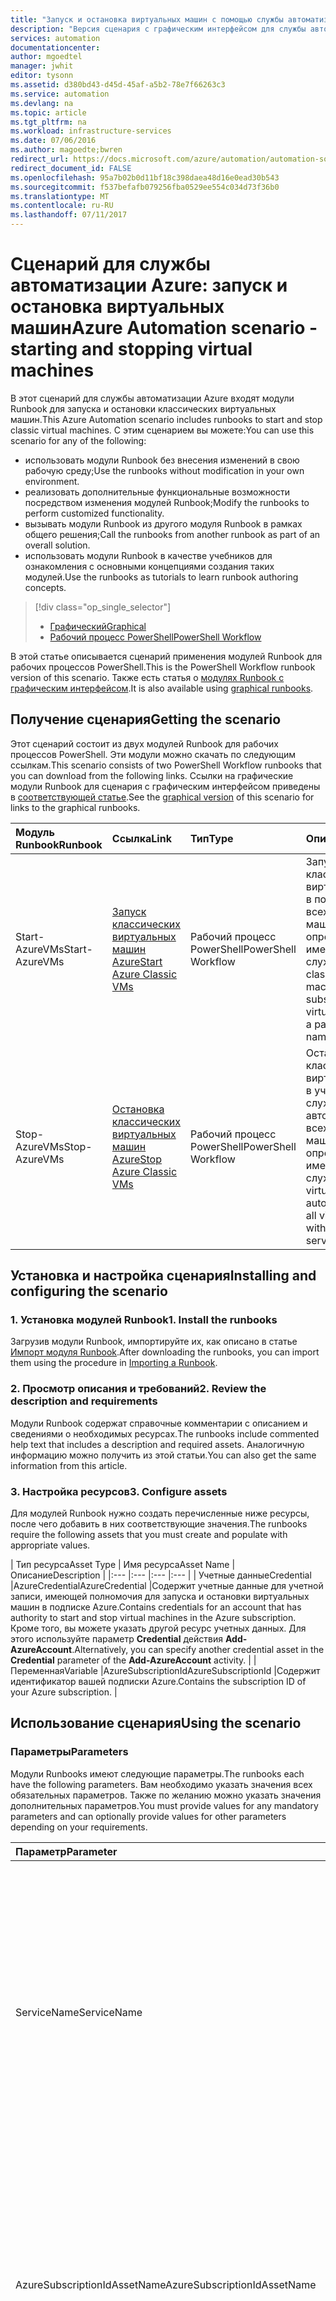```yaml
---
title: "Запуск и остановка виртуальных машин с помощью службы автоматизации Azure: рабочий процесс PowerShell | Документация Майкрософт"
description: "Версия сценария с графическим интерфейсом для службы автоматизации Azure, включая модули Runbook для запуска и остановки классических виртуальных машин."
services: automation
documentationcenter: 
author: mgoedtel
manager: jwhit
editor: tysonn
ms.assetid: d380bd43-d45d-45af-a5b2-78e7f66263c3
ms.service: automation
ms.devlang: na
ms.topic: article
ms.tgt_pltfrm: na
ms.workload: infrastructure-services
ms.date: 07/06/2016
ms.author: magoedte;bwren
redirect_url: https://docs.microsoft.com/azure/automation/automation-solution-vm-management
redirect_document_id: FALSE
ms.openlocfilehash: 95a7b02b0d11bf18c398daea48d16e0ead30b543
ms.sourcegitcommit: f537befafb079256fba0529ee554c034d73f36b0
ms.translationtype: MT
ms.contentlocale: ru-RU
ms.lasthandoff: 07/11/2017
---
```

# <a name="azure-automation-scenario---starting-and-stopping-virtual-machines"></a><span data-ttu-id="26bcb-103">Сценарий для службы автоматизации Azure: запуск и остановка виртуальных машин</span><span class="sxs-lookup"><span data-stu-id="26bcb-103">Azure Automation scenario - starting and stopping virtual machines</span></span>
<span data-ttu-id="26bcb-104">В этот сценарий для службы автоматизации Azure входят модули Runbook для запуска и остановки классических виртуальных машин.</span><span class="sxs-lookup"><span data-stu-id="26bcb-104">This Azure Automation scenario includes runbooks to start and stop classic virtual machines.</span></span>  <span data-ttu-id="26bcb-105">С этим сценарием вы можете:</span><span class="sxs-lookup"><span data-stu-id="26bcb-105">You can use this scenario for any of the following:</span></span>  

* <span data-ttu-id="26bcb-106">использовать модули Runbook без внесения изменений в свою рабочую среду;</span><span class="sxs-lookup"><span data-stu-id="26bcb-106">Use the runbooks without modification in your own environment.</span></span>
* <span data-ttu-id="26bcb-107">реализовать дополнительные функциональные возможности посредством изменения модулей Runbook;</span><span class="sxs-lookup"><span data-stu-id="26bcb-107">Modify the runbooks to perform customized functionality.</span></span>  
* <span data-ttu-id="26bcb-108">вызывать модули Runbook из другого модуля Runbook в рамках общего решения;</span><span class="sxs-lookup"><span data-stu-id="26bcb-108">Call the runbooks from another runbook as part of an overall solution.</span></span>
* <span data-ttu-id="26bcb-109">использовать модули Runbook в качестве учебников для ознакомления с основными концепциями создания таких модулей.</span><span class="sxs-lookup"><span data-stu-id="26bcb-109">Use the runbooks as tutorials to learn runbook authoring concepts.</span></span>

> [!div class="op_single_selector"]
> * [<span data-ttu-id="26bcb-110">Графический</span><span class="sxs-lookup"><span data-stu-id="26bcb-110">Graphical</span></span>](automation-solution-startstopvm-graphical.md)
> * [<span data-ttu-id="26bcb-111">Рабочий процесс PowerShell</span><span class="sxs-lookup"><span data-stu-id="26bcb-111">PowerShell Workflow</span></span>](automation-solution-startstopvm-psworkflow.md)
> 
> 

<span data-ttu-id="26bcb-112">В этой статье описывается сценарий применения модулей Runbook для рабочих процессов PowerShell.</span><span class="sxs-lookup"><span data-stu-id="26bcb-112">This is the PowerShell Workflow runbook version of this scenario.</span></span> <span data-ttu-id="26bcb-113">Также есть статья о [модулях Runbook с графическим интерфейсом](automation-solution-startstopvm-graphical.md).</span><span class="sxs-lookup"><span data-stu-id="26bcb-113">It is also available using [graphical runbooks](automation-solution-startstopvm-graphical.md).</span></span>

## <a name="getting-the-scenario"></a><span data-ttu-id="26bcb-114">Получение сценария</span><span class="sxs-lookup"><span data-stu-id="26bcb-114">Getting the scenario</span></span>
<span data-ttu-id="26bcb-115">Этот сценарий состоит из двух модулей Runbook для рабочих процессов PowerShell. Эти модули можно скачать по следующим ссылкам.</span><span class="sxs-lookup"><span data-stu-id="26bcb-115">This scenario consists of two PowerShell Workflow runbooks that you can download from the following links.</span></span>  <span data-ttu-id="26bcb-116">Ссылки на графические модули Runbook для сценария с графическим интерфейсом приведены в [соответствующей статье](automation-solution-startstopvm-graphical.md).</span><span class="sxs-lookup"><span data-stu-id="26bcb-116">See the [graphical version](automation-solution-startstopvm-graphical.md) of this scenario for links to the graphical runbooks.</span></span>

| <span data-ttu-id="26bcb-117">Модуль Runbook</span><span class="sxs-lookup"><span data-stu-id="26bcb-117">Runbook</span></span> | <span data-ttu-id="26bcb-118">Ссылка</span><span class="sxs-lookup"><span data-stu-id="26bcb-118">Link</span></span> | <span data-ttu-id="26bcb-119">Тип</span><span class="sxs-lookup"><span data-stu-id="26bcb-119">Type</span></span> | <span data-ttu-id="26bcb-120">Описание</span><span class="sxs-lookup"><span data-stu-id="26bcb-120">Description</span></span> |
|:--- |:--- |:--- |:--- |
| <span data-ttu-id="26bcb-121">Start-AzureVMs</span><span class="sxs-lookup"><span data-stu-id="26bcb-121">Start-AzureVMs</span></span> |[<span data-ttu-id="26bcb-122">Запуск классических виртуальных машин Azure</span><span class="sxs-lookup"><span data-stu-id="26bcb-122">Start Azure Classic VMs</span></span>](https://gallery.technet.microsoft.com/Start-Azure-Classic-VMs-86ef746b) |<span data-ttu-id="26bcb-123">Рабочий процесс PowerShell</span><span class="sxs-lookup"><span data-stu-id="26bcb-123">PowerShell Workflow</span></span> |<span data-ttu-id="26bcb-124">Запуск всех классических виртуальных машин в подписке Azure или всех виртуальных машин с определенным именем службы.</span><span class="sxs-lookup"><span data-stu-id="26bcb-124">Starts all classic virtual machines in an Azure subscriptionor all virtual machines with a particular service name.</span></span> |
| <span data-ttu-id="26bcb-125">Stop-AzureVMs</span><span class="sxs-lookup"><span data-stu-id="26bcb-125">Stop-AzureVMs</span></span> |[<span data-ttu-id="26bcb-126">Остановка классических виртуальных машин Azure</span><span class="sxs-lookup"><span data-stu-id="26bcb-126">Stop Azure Classic VMs</span></span>](https://gallery.technet.microsoft.com/Stop-Azure-Classic-VMs-7a4ae43e) |<span data-ttu-id="26bcb-127">Рабочий процесс PowerShell</span><span class="sxs-lookup"><span data-stu-id="26bcb-127">PowerShell Workflow</span></span> |<span data-ttu-id="26bcb-128">Остановка всех классических виртуальных машин в учетной записи службы автоматизации или всех виртуальных машин с определенным именем службы.</span><span class="sxs-lookup"><span data-stu-id="26bcb-128">Stops all virtual machines in an automation account or all virtual machines with a particular service name.</span></span> |

## <a name="installing-and-configuring-the-scenario"></a><span data-ttu-id="26bcb-129">Установка и настройка сценария</span><span class="sxs-lookup"><span data-stu-id="26bcb-129">Installing and configuring the scenario</span></span>
### <a name="1-install-the-runbooks"></a><span data-ttu-id="26bcb-130">1. Установка модулей Runbook</span><span class="sxs-lookup"><span data-stu-id="26bcb-130">1. Install the runbooks</span></span>
<span data-ttu-id="26bcb-131">Загрузив модули Runbook, импортируйте их, как описано в статье [Импорт модуля Runbook](http://msdn.microsoft.com/library/dn643637.aspx#ImportRunbook).</span><span class="sxs-lookup"><span data-stu-id="26bcb-131">After downloading the runbooks, you can import them using the procedure in [Importing a Runbook](http://msdn.microsoft.com/library/dn643637.aspx#ImportRunbook).</span></span>

### <a name="2-review-the-description-and-requirements"></a><span data-ttu-id="26bcb-132">2. Просмотр описания и требований</span><span class="sxs-lookup"><span data-stu-id="26bcb-132">2. Review the description and requirements</span></span>
<span data-ttu-id="26bcb-133">Модули Runbook содержат справочные комментарии с описанием и сведениями о необходимых ресурсах.</span><span class="sxs-lookup"><span data-stu-id="26bcb-133">The runbooks include commented help text that includes a description and required assets.</span></span>  <span data-ttu-id="26bcb-134">Аналогичную информацию можно получить из этой статьи.</span><span class="sxs-lookup"><span data-stu-id="26bcb-134">You can also get the same information from this article.</span></span>

### <a name="3-configure-assets"></a><span data-ttu-id="26bcb-135">3. Настройка ресурсов</span><span class="sxs-lookup"><span data-stu-id="26bcb-135">3. Configure assets</span></span>
<span data-ttu-id="26bcb-136">Для модулей Runbook нужно создать перечисленные ниже ресурсы, после чего добавить в них соответствующие значения.</span><span class="sxs-lookup"><span data-stu-id="26bcb-136">The runbooks require the following assets that you must create and populate with appropriate values.</span></span>

| <span data-ttu-id="26bcb-137">Тип ресурса</span><span class="sxs-lookup"><span data-stu-id="26bcb-137">Asset Type</span></span> | <span data-ttu-id="26bcb-138">Имя ресурса</span><span class="sxs-lookup"><span data-stu-id="26bcb-138">Asset Name</span></span> | <span data-ttu-id="26bcb-139">Описание</span><span class="sxs-lookup"><span data-stu-id="26bcb-139">Description</span></span> |
|:--- |:--- |:--- |:--- |
| <span data-ttu-id="26bcb-140">Учетные данные</span><span class="sxs-lookup"><span data-stu-id="26bcb-140">Credential</span></span> |<span data-ttu-id="26bcb-141">AzureCredential</span><span class="sxs-lookup"><span data-stu-id="26bcb-141">AzureCredential</span></span> |<span data-ttu-id="26bcb-142">Содержит учетные данные для учетной записи, имеющей полномочия для запуска и остановки виртуальных машин в подписке Azure.</span><span class="sxs-lookup"><span data-stu-id="26bcb-142">Contains credentials for an account that has authority to start and stop virtual machines in the Azure subscription.</span></span>  <span data-ttu-id="26bcb-143">Кроме того, вы можете указать другой ресурс учетных данных. Для этого используйте параметр **Credential** действия **Add-AzureAccount**.</span><span class="sxs-lookup"><span data-stu-id="26bcb-143">Alternatively, you can specify another credential asset in the **Credential** parameter of the **Add-AzureAccount** activity.</span></span> |
| <span data-ttu-id="26bcb-144">Переменная</span><span class="sxs-lookup"><span data-stu-id="26bcb-144">Variable</span></span> |<span data-ttu-id="26bcb-145">AzureSubscriptionId</span><span class="sxs-lookup"><span data-stu-id="26bcb-145">AzureSubscriptionId</span></span> |<span data-ttu-id="26bcb-146">Содержит идентификатор вашей подписки Azure.</span><span class="sxs-lookup"><span data-stu-id="26bcb-146">Contains the subscription ID of your Azure subscription.</span></span> |

## <a name="using-the-scenario"></a><span data-ttu-id="26bcb-147">Использование сценария</span><span class="sxs-lookup"><span data-stu-id="26bcb-147">Using the scenario</span></span>
### <a name="parameters"></a><span data-ttu-id="26bcb-148">Параметры</span><span class="sxs-lookup"><span data-stu-id="26bcb-148">Parameters</span></span>
<span data-ttu-id="26bcb-149">Модули Runbooks имеют следующие параметры.</span><span class="sxs-lookup"><span data-stu-id="26bcb-149">The runbooks each have the following parameters.</span></span>  <span data-ttu-id="26bcb-150">Вам необходимо указать значения всех обязательных параметров. Также по желанию можно указать значения дополнительных параметров.</span><span class="sxs-lookup"><span data-stu-id="26bcb-150">You must provide values for any mandatory parameters and can optionally provide values for other parameters depending on your requirements.</span></span>

| <span data-ttu-id="26bcb-151">Параметр</span><span class="sxs-lookup"><span data-stu-id="26bcb-151">Parameter</span></span> | <span data-ttu-id="26bcb-152">Тип</span><span class="sxs-lookup"><span data-stu-id="26bcb-152">Type</span></span> | <span data-ttu-id="26bcb-153">Обязательно</span><span class="sxs-lookup"><span data-stu-id="26bcb-153">Mandatory</span></span> | <span data-ttu-id="26bcb-154">Описание</span><span class="sxs-lookup"><span data-stu-id="26bcb-154">Description</span></span> |
|:--- |:--- |:--- |:--- |
| <span data-ttu-id="26bcb-155">ServiceName</span><span class="sxs-lookup"><span data-stu-id="26bcb-155">ServiceName</span></span> |<span data-ttu-id="26bcb-156">string</span><span class="sxs-lookup"><span data-stu-id="26bcb-156">string</span></span> |<span data-ttu-id="26bcb-157">Нет</span><span class="sxs-lookup"><span data-stu-id="26bcb-157">No</span></span> |<span data-ttu-id="26bcb-158">Если значение указано, запускаются или останавливаются все виртуальные машины с таким именем службы.</span><span class="sxs-lookup"><span data-stu-id="26bcb-158">If a value is provided, then all virtual machines with that service name are started or stopped.</span></span>  <span data-ttu-id="26bcb-159">Если значение не указано, запускаются или останавливаются все классические виртуальные машины в подписке Azure.</span><span class="sxs-lookup"><span data-stu-id="26bcb-159">If no value is provided, then all classic virtual machines in the Azure subscription are started or stopped.</span></span> |
| <span data-ttu-id="26bcb-160">AzureSubscriptionIdAssetName</span><span class="sxs-lookup"><span data-stu-id="26bcb-160">AzureSubscriptionIdAssetName</span></span> |<span data-ttu-id="26bcb-161">string</span><span class="sxs-lookup"><span data-stu-id="26bcb-161">string</span></span> |<span data-ttu-id="26bcb-162">Нет</span><span class="sxs-lookup"><span data-stu-id="26bcb-162">No</span></span> |<span data-ttu-id="26bcb-163">Содержит имя [ресурса переменной](#installing-and-configuring-the-scenario) , в котором указан идентификатор вашей подписки Azure.</span><span class="sxs-lookup"><span data-stu-id="26bcb-163">Contains the name of the [variable asset](#installing-and-configuring-the-scenario) that contains the subscription ID of your Azure subscription.</span></span>  <span data-ttu-id="26bcb-164">Если значение не указано, используется значение *AzureSubscriptionId* .</span><span class="sxs-lookup"><span data-stu-id="26bcb-164">If you don't specify a value, *AzureSubscriptionId* is used.</span></span> |
| <span data-ttu-id="26bcb-165">AzureCredentialAssetName</span><span class="sxs-lookup"><span data-stu-id="26bcb-165">AzureCredentialAssetName</span></span> |<span data-ttu-id="26bcb-166">string</span><span class="sxs-lookup"><span data-stu-id="26bcb-166">string</span></span> |<span data-ttu-id="26bcb-167">Нет</span><span class="sxs-lookup"><span data-stu-id="26bcb-167">No</span></span> |<span data-ttu-id="26bcb-168">Содержит имя [ресурса учетных данных](#installing-and-configuring-the-scenario) , в котором указаны учетные данные используемого модуля Runbook.</span><span class="sxs-lookup"><span data-stu-id="26bcb-168">Contains the name of the [credential asset](#installing-and-configuring-the-scenario) that contains the credentials for the runbook to use.</span></span>  <span data-ttu-id="26bcb-169">Если не указать это значение, будет использоваться значение *AzureCredential* .</span><span class="sxs-lookup"><span data-stu-id="26bcb-169">If you don't specify a value, *AzureCredential* is used.</span></span> |

### <a name="starting-the-runbooks"></a><span data-ttu-id="26bcb-170">Запуск модулей Runbook</span><span class="sxs-lookup"><span data-stu-id="26bcb-170">Starting the runbooks</span></span>
<span data-ttu-id="26bcb-171">Для запуска модуля Runbook в данном сценарии можно использовать любой из методов, описанных в статье [Запуск модуля Runbook в службе автоматизации Azure](automation-starting-a-runbook.md) .</span><span class="sxs-lookup"><span data-stu-id="26bcb-171">You can use any of the methods in [Starting a runbook in Azure Automation](automation-starting-a-runbook.md) to start either of the runbooks in this scenario.</span></span>

<span data-ttu-id="26bcb-172">Приведенные ниже команды выполняются в Windows PowerShell. Они запускают модуль **StartAzureVMs**, который запускает все виртуальные машины с именем службы *MyVMService*.</span><span class="sxs-lookup"><span data-stu-id="26bcb-172">The following sample commands uses Windows PowerShell to run **StartAzureVMs** to start all virtual machines with the service name *MyVMService*.</span></span>

    $params = @{"ServiceName"="MyVMService"}
    Start-AzureAutomationRunbook –AutomationAccountName "MyAutomationAccount" –Name "Start-AzureVMs" –Parameters $params

### <a name="output"></a><span data-ttu-id="26bcb-173">Выходные данные</span><span class="sxs-lookup"><span data-stu-id="26bcb-173">Output</span></span>
<span data-ttu-id="26bcb-174">При выполнении модулей выводятся [сообщения](automation-runbook-output-and-messages.md) для каждой виртуальной машины. Из них можно узнать о результатах инструкций запуска или остановки.</span><span class="sxs-lookup"><span data-stu-id="26bcb-174">The runbooks will [output a message](automation-runbook-output-and-messages.md) for each virtual machine indicating whether or not the start or stop instruction was successfully submitted.</span></span>  <span data-ttu-id="26bcb-175">Чтобы определить результат выполнения каждого модуля Runbook, найдите в выходных данных соответствующую строку.</span><span class="sxs-lookup"><span data-stu-id="26bcb-175">You can look for a specific string in the output to determine the result for each runbook.</span></span>  <span data-ttu-id="26bcb-176">В следующей таблице перечислены возможные варианты выходных данных.</span><span class="sxs-lookup"><span data-stu-id="26bcb-176">The possible output strings are listed in the following table.</span></span>

| <span data-ttu-id="26bcb-177">Модуль Runbook</span><span class="sxs-lookup"><span data-stu-id="26bcb-177">Runbook</span></span> | <span data-ttu-id="26bcb-178">Условие</span><span class="sxs-lookup"><span data-stu-id="26bcb-178">Condition</span></span> | <span data-ttu-id="26bcb-179">Сообщение</span><span class="sxs-lookup"><span data-stu-id="26bcb-179">Message</span></span> |
|:--- |:--- |:--- |
| <span data-ttu-id="26bcb-180">Start-AzureVMs</span><span class="sxs-lookup"><span data-stu-id="26bcb-180">Start-AzureVMs</span></span> |<span data-ttu-id="26bcb-181">Виртуальная машина уже запущена</span><span class="sxs-lookup"><span data-stu-id="26bcb-181">Virtual machine is already running</span></span> |<span data-ttu-id="26bcb-182">MyVM is already running</span><span class="sxs-lookup"><span data-stu-id="26bcb-182">MyVM is already running</span></span> |
| <span data-ttu-id="26bcb-183">Start-AzureVMs</span><span class="sxs-lookup"><span data-stu-id="26bcb-183">Start-AzureVMs</span></span> |<span data-ttu-id="26bcb-184">Запрос на запуск виртуальной машины успешно отправлен</span><span class="sxs-lookup"><span data-stu-id="26bcb-184">Start request for virtual machine successfully submitted</span></span> |<span data-ttu-id="26bcb-185">MyVM has been started</span><span class="sxs-lookup"><span data-stu-id="26bcb-185">MyVM has been started</span></span> |
| <span data-ttu-id="26bcb-186">Start-AzureVMs</span><span class="sxs-lookup"><span data-stu-id="26bcb-186">Start-AzureVMs</span></span> |<span data-ttu-id="26bcb-187">Не удалось отправить запрос на запуск виртуальной машины</span><span class="sxs-lookup"><span data-stu-id="26bcb-187">Start request for virtual machine failed</span></span> |<span data-ttu-id="26bcb-188">MyVM failed to start</span><span class="sxs-lookup"><span data-stu-id="26bcb-188">MyVM failed to start</span></span> |
| <span data-ttu-id="26bcb-189">Stop-AzureVMs</span><span class="sxs-lookup"><span data-stu-id="26bcb-189">Stop-AzureVMs</span></span> |<span data-ttu-id="26bcb-190">Виртуальная машина уже остановлена.</span><span class="sxs-lookup"><span data-stu-id="26bcb-190">Virtual machine is already stopped</span></span> |<span data-ttu-id="26bcb-191">MyVM is already stopped</span><span class="sxs-lookup"><span data-stu-id="26bcb-191">MyVM is already stopped</span></span> |
| <span data-ttu-id="26bcb-192">Stop-AzureVMs</span><span class="sxs-lookup"><span data-stu-id="26bcb-192">Stop-AzureVMs</span></span> |<span data-ttu-id="26bcb-193">Запрос на остановку виртуальной машины успешно отправлен.</span><span class="sxs-lookup"><span data-stu-id="26bcb-193">Stop request for virtual machine successfully submitted</span></span> |<span data-ttu-id="26bcb-194">MyVM остановлена.</span><span class="sxs-lookup"><span data-stu-id="26bcb-194">MyVM has been stopped</span></span> |
| <span data-ttu-id="26bcb-195">Stop-AzureVMs</span><span class="sxs-lookup"><span data-stu-id="26bcb-195">Stop-AzureVMs</span></span> |<span data-ttu-id="26bcb-196">Не удалось отправить запрос на остановку виртуальной машины.</span><span class="sxs-lookup"><span data-stu-id="26bcb-196">Stop request for virtual machine failed</span></span> |<span data-ttu-id="26bcb-197">Не удалось остановить MyVM.</span><span class="sxs-lookup"><span data-stu-id="26bcb-197">MyVM failed to stop</span></span> |

<span data-ttu-id="26bcb-198">Например, следующий фрагмент кода в модуле Runbook пытается запустить все виртуальные машины с именем службы *MyServiceName*.</span><span class="sxs-lookup"><span data-stu-id="26bcb-198">For example, the following code snippet from a runbook attempts to start all virtual machines with the service name *MyServiceName*.</span></span>  <span data-ttu-id="26bcb-199">Если какой-либо из запросов на запуск не будет выполнен, вы сможете попытаться устранить ошибку.</span><span class="sxs-lookup"><span data-stu-id="26bcb-199">If any of the start requests fail, then error actions can be taken.</span></span>

    $results = Start-AzureVMs -ServiceName "MyServiceName"
    foreach ($result in $results) {
        if ($result -like "* has been started" ) {
            # Action to take in case of success.
        }
        else {
            # Action to take in case of error.
        }
    }


## <a name="detailed-breakdown"></a><span data-ttu-id="26bcb-200">Подробный разбор</span><span class="sxs-lookup"><span data-stu-id="26bcb-200">Detailed breakdown</span></span>
<span data-ttu-id="26bcb-201">Ниже приведен подробный разбор модулей Runbook из этого сценария.</span><span class="sxs-lookup"><span data-stu-id="26bcb-201">Following is a detailed breakdown of the runbooks in this scenario.</span></span>  <span data-ttu-id="26bcb-202">Вы можете использовать эти сведения для настройки модулей Runbook или просто для их изучения с целью создания собственных сценариев автоматизации.</span><span class="sxs-lookup"><span data-stu-id="26bcb-202">You can use this information to either customize the runbooks or just to learn from them for authoring your own automation scenarios.</span></span>

### <a name="parameters"></a><span data-ttu-id="26bcb-203">Параметры</span><span class="sxs-lookup"><span data-stu-id="26bcb-203">Parameters</span></span>
    param (
        [Parameter(Mandatory=$false)]
        [String]  $AzureCredentialAssetName = 'AzureCredential',

        [Parameter(Mandatory=$false)]
        [String] $AzureSubscriptionIdAssetName = 'AzureSubscriptionId',

        [Parameter(Mandatory=$false)]
        [String] $ServiceName
    )

<span data-ttu-id="26bcb-204">Рабочий процесс начинается с получения значений для [входных параметров](#using-the-scenario).</span><span class="sxs-lookup"><span data-stu-id="26bcb-204">The workflow starts by getting the values for the [input parameters](#using-the-scenario).</span></span>  <span data-ttu-id="26bcb-205">Если имена ресурсов не указаны, используются имена по умолчанию.</span><span class="sxs-lookup"><span data-stu-id="26bcb-205">If the asset names are not provided then default names are used.</span></span>

### <a name="output"></a><span data-ttu-id="26bcb-206">Выходные данные</span><span class="sxs-lookup"><span data-stu-id="26bcb-206">Output</span></span>
    # Returns strings with status messages
    [OutputType([String])]

<span data-ttu-id="26bcb-207">В этой строке кода объявляется строковый тип выходных данных модуля Runbook.</span><span class="sxs-lookup"><span data-stu-id="26bcb-207">This line declares that the output of the runbook will be a string.</span></span>  <span data-ttu-id="26bcb-208">Это действие не обязательно, но рекомендуется не пропускать его на случай, если модуль Runbook будет использоваться как [дочерний](automation-child-runbooks.md). В результате родительский модуль Runbook будет знать тип выходных данных дочернего модуля.</span><span class="sxs-lookup"><span data-stu-id="26bcb-208">This is not required but is a best practice for when the runbook is used as a [child runbook](automation-child-runbooks.md) so that a parent runbook will know the output type to expect.</span></span>

### <a name="authentication"></a><span data-ttu-id="26bcb-209">Аутентификация</span><span class="sxs-lookup"><span data-stu-id="26bcb-209">Authentication</span></span>
    # Connect to Azure and select the subscription to work against
    $Cred = Get-AutomationPSCredential -Name $AzureCredentialAssetName
    $null = Add-AzureAccount -Credential $Cred -ErrorAction Stop
    $SubId = Get-AutomationVariable -Name $AzureSubscriptionIdAssetName
    $null = Select-AzureSubscription -SubscriptionId $SubId -ErrorAction Stop

<span data-ttu-id="26bcb-210">Следующие строки определяют [учетные данные](automation-credentials.md) и подписку Azure, которые будут использоваться в остальной части Runbook.</span><span class="sxs-lookup"><span data-stu-id="26bcb-210">The next lines set the [credentials](automation-credentials.md) and Azure subscription that will be used for the rest of the runbook.</span></span>
<span data-ttu-id="26bcb-211">Сначала мы используем **Get-AutomationPSCredential** , чтобы получить ресурс с учетными данными для запуска и остановки виртуальных машин в подписке Azure.</span><span class="sxs-lookup"><span data-stu-id="26bcb-211">First we use **Get-AutomationPSCredential** to get the asset that holds the credentials with access to start and stop virtual machines in the Azure subscription.</span></span> <span data-ttu-id="26bcb-212">**Add-AzureAccount** использует этот ресурс для добавления учетных данных.</span><span class="sxs-lookup"><span data-stu-id="26bcb-212">**Add-AzureAccount** then uses this asset to set the credentials.</span></span>  <span data-ttu-id="26bcb-213">Выходные данные передаются в фиктивную переменную, чтобы они не включались в выходные данные модуля Runbook.</span><span class="sxs-lookup"><span data-stu-id="26bcb-213">The output is assigned to a dummy variable so that it isn't included in the runbook output.</span></span>  

<span data-ttu-id="26bcb-214">Затем с помощью **Get-AutomationVariable** извлекается ресурс-контейнер переменной с идентификатором подписки, а с помощью **Select-AzureSubscription** выбирается подписка.</span><span class="sxs-lookup"><span data-stu-id="26bcb-214">The variable asset with the subscription ID is then retrieved with **Get-AutomationVariable** and the subscription set with **Select-AzureSubscription**.</span></span>

### <a name="get-vms"></a><span data-ttu-id="26bcb-215">Получение виртуальных машин</span><span class="sxs-lookup"><span data-stu-id="26bcb-215">Get VMs</span></span>
    # If there is a specific cloud service, then get all VMs in the service,
    # otherwise get all VMs in the subscription.
    if ($ServiceName)
    {
        $VMs = Get-AzureVM -ServiceName $ServiceName
    }
    else
    {
        $VMs = Get-AzureVM
    }

<span data-ttu-id="26bcb-216">**Get-AzureVM** используется для получения виртуальных машин, с которыми будет работать модуль.</span><span class="sxs-lookup"><span data-stu-id="26bcb-216">**Get-AzureVM** is used to retrieve the virtual machines the runbook will work with.</span></span>  <span data-ttu-id="26bcb-217">Если входной переменной **ServiceName** присвоено значение, будут извлечены только виртуальные машины с указанным именем службы.</span><span class="sxs-lookup"><span data-stu-id="26bcb-217">If a value is provided in the **ServiceName** input variable, then only the virtual machines with that service name are retrieved.</span></span>  <span data-ttu-id="26bcb-218">Если значение **ServiceName** пустое, извлекаются все виртуальные машины.</span><span class="sxs-lookup"><span data-stu-id="26bcb-218">If **ServiceName** is empty, then all virtual machines are retrieved.</span></span>

### <a name="startstop-virtual-machines-and-send-output"></a><span data-ttu-id="26bcb-219">Запуск и остановка виртуальных машин, отправка выходных данных</span><span class="sxs-lookup"><span data-stu-id="26bcb-219">Start/Stop virtual machines and send output</span></span>
    # Start each of the stopped VMs
    foreach ($VM in $VMs)
    {
        if ($VM.PowerState -eq "Started")
        {
            # The VM is already started, so send notice
            Write-Output ($VM.InstanceName + " is already running")
        }
        else
        {
            # The VM needs to be started
            $StartRtn = Start-AzureVM -Name $VM.Name -ServiceName $VM.ServiceName -ErrorAction Continue

            if ($StartRtn.OperationStatus -ne 'Succeeded')
            {
                # The VM failed to start, so send notice
                Write-Output ($VM.InstanceName + " failed to start")
            }
            else
            {
                # The VM started, so send notice
                Write-Output ($VM.InstanceName + " has been started")
            }
        }
    }

<span data-ttu-id="26bcb-220">На следующем этапе выполняется перебор всех виртуальных машин.</span><span class="sxs-lookup"><span data-stu-id="26bcb-220">The next lines step through each virtual machine.</span></span>  <span data-ttu-id="26bcb-221">Сначала проверяется свойство **PowerState**, чтобы определить состояние виртуальной машины: запущена или остановлена (в зависимости от модуля Runbook).</span><span class="sxs-lookup"><span data-stu-id="26bcb-221">First the **PowerState** of the virtual machine is checked to see if it is already running or stopped, depending on the runbook.</span></span>  <span data-ttu-id="26bcb-222">Если машина уже находится в нужном состоянии, в выходные данные отправляется сообщение и выполнение модуля Runbook завершается.</span><span class="sxs-lookup"><span data-stu-id="26bcb-222">If it is already in the target state, then a message is sent to output, and the runbook ends.</span></span>  <span data-ttu-id="26bcb-223">В противном случае используется команда **Start-AzureVM** или **Stop-AzureVM** для запуска или остановки виртуальной машины. Результат запроса сохраняется в переменной.</span><span class="sxs-lookup"><span data-stu-id="26bcb-223">If not, then **Start-AzureVM** or **Stop-AzureVM** is used to attempt to start or stop the virtual machine with the result of the request stored to a variable.</span></span>  <span data-ttu-id="26bcb-224">Затем в выходные данные отправляется сообщение с указанием результата запроса на запуск или остановку.</span><span class="sxs-lookup"><span data-stu-id="26bcb-224">A message is then sent to output specifying whether the request to start or stop was submitted successfully.</span></span>

## <a name="next-steps"></a><span data-ttu-id="26bcb-225">Дальнейшие действия</span><span class="sxs-lookup"><span data-stu-id="26bcb-225">Next steps</span></span>
* <span data-ttu-id="26bcb-226">Дополнительные сведения о работе с дочерними модулями Runbook см. в статье [Дочерние модули Runbook в службе автоматизации Azure](automation-child-runbooks.md).</span><span class="sxs-lookup"><span data-stu-id="26bcb-226">To learn more about working with child runbooks, see [Child runbooks in Azure Automation](automation-child-runbooks.md)</span></span>
* <span data-ttu-id="26bcb-227">Чтобы узнать больше о выходных сообщениях во время выполнения Runbook и ведении журнала для устранения неполадок, ознакомьтесь с разделом [Выходные данные и сообщения Runbook в службе автоматизации Azure](automation-runbook-output-and-messages.md)</span><span class="sxs-lookup"><span data-stu-id="26bcb-227">To learn more about output messages during runbook execution and logging to help troubleshoot, see [Runbook output and messages in Azure Automation](automation-runbook-output-and-messages.md)</span></span>

